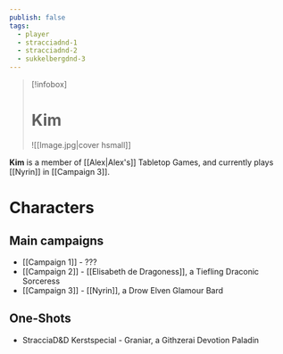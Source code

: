 ```yaml
---
publish: false
tags:
  - player
  - stracciadnd-1
  - stracciadnd-2
  - sukkelbergdnd-3
---
```

> [!infobox]  
> # Kim
> ![[Image.jpg|cover hsmall]]  

**Kim** is a member of [[Alex|Alex's]] Tabletop Games, and currently plays [[Nyrin]] in [[Campaign 3]].
# Characters
## Main campaigns
- [[Campaign 1]] - ???
- [[Campaign 2]] - [[Elisabeth de Dragoness]], a Tiefling Draconic Sorceress
- [[Campaign 3]] - [[Nyrin]], a Drow Elven Glamour Bard
## One-Shots
- StracciaD&D Kerstspecial - Graniar, a Githzerai Devotion Paladin
